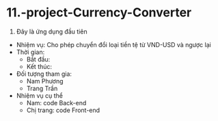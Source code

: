 # 11.-project-Currency-Converter
1. Đây là ứng dụng đầu tiên
- Nhiệm vụ: Cho phép chuyển đổi loại tiền tệ từ VND-USD và ngược lại
- Thời gian:
  + Bắt đầu:
  + Kết thúc:
- Đối tượng tham gia:
  + Nam Phương
  + Trang Trần
- Nhiệm vụ cụ thể
  + Nam: code Back-end
  + Chị trang: code Front-end
